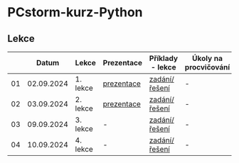 # PCstorm-kurz-Python

## Lekce

|    | Datum     | Lekce             | Prezentace                                                           | Příklady - lekce        | Úkoly na procvičování
| -- | --------- | ---------------- | -------------------------------------------------------------------- | ------------- | -------------
| 01 | 02.09.2024 | 1. lekce | [prezentace](./prezentace/Python%20-%20lekce%201.pdf) | [zadání/řešení](./solution/lekce-01.md) | -
| 02 | 03.09.2024 | 2. lekce | [prezentace](./prezentace/Python%20-%20lekce%202.pdf) | [zadání/řešení](./solution/lekce-02.md) | -
| 03 | 09.09.2024 | 3. lekce | - | [zadání/řešení](./solution/lekce-03.md) | -
| 04 | 10.09.2024 | 4. lekce | - | [zadání/řešení](./solution/lekce-04.md) | -